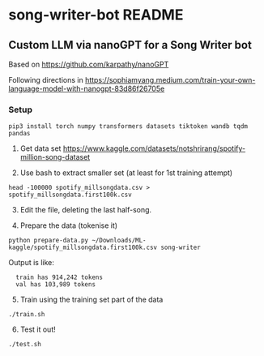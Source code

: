 # song-writer-bot README

## Custom LLM via nanoGPT for a Song Writer bot

Based on https://github.com/karpathy/nanoGPT

Following directions in https://sophiamyang.medium.com/train-your-own-language-model-with-nanogpt-83d86f26705e

### Setup

```
pip3 install torch numpy transformers datasets tiktoken wandb tqdm pandas
```

1. Get data set
https://www.kaggle.com/datasets/notshrirang/spotify-million-song-dataset

2. Use bash to extract smaller set (at least for 1st training attempt)

```
head -100000 spotify_millsongdata.csv > spotify_millsongdata.first100k.csv
```

3. Edit the file, deleting the last half-song.

4. Prepare the data (tokenise it)

```
python prepare-data.py ~/Downloads/ML-kaggle/spotify_millsongdata.first100k.csv song-writer
```

Output is like:

```
  train has 914,242 tokens
  val has 103,989 tokens
```

5. Train using the training set part of the data

```
./train.sh
```

6. Test it out!

```
./test.sh
```
